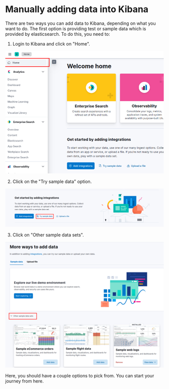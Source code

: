 # Manually adding data into Kibana

There are two ways you can add data to Kibana, depending on what you want to do. The first option is providing test or sample data which is provided by elasticsearch. To do this, you need to:

1. Login to Kibana and click on "Home".

![](img/home.png)

2. Click on the "Try sample data" option.

![](img/sample_data.png)

3. Click on "Other sample data sets".

![](img/data_sets.png)

Here, you should have a couple options to pick from. You can start your journey from here.
